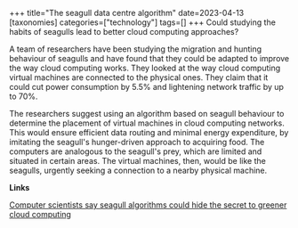 +++
title="The seagull data centre algorithm"
date=2023-04-13
[taxonomies]
categories=["technology"]
tags=[]
+++
Could studying the habits of seagulls lead to better cloud computing approaches?

<!-- more -->

A team of researchers have been studying the migration and hunting behaviour of seagulls and have found that they could be adapted to improve the way cloud computing works. They looked at the way cloud computing virtual machines are connected to the physical ones. They claim that it could cut power consumption by 5.5% and lightening network traffic by up to 70%.

The researchers suggest using an algorithm based on seagull behaviour to determine the placement of virtual machines in cloud computing networks. This would ensure efficient data routing and minimal energy expenditure, by imitating the seagull's hunger-driven approach to acquiring food. The computers are analogous to the seagull's prey, which are limited and situated in certain areas. The virtual machines, then, would be like the seagulls, urgently seeking a connection to a nearby physical machine.

__Links__

[Computer scientists say seagull algorithms could hide the secret to greener cloud computing](https://www.fastcompany.com/90875493/biomimicry-algorithms-cloud-computing-seagull-behavior)
